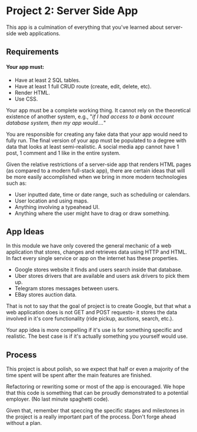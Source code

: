 # Project 2: Server Side App

This app is a culmination of everything that you've learned about server-side web applications.

## Requirements

#### Your app must:

* Have at least 2 SQL tables.
* Have at least 1 full CRUD route \(create, edit, delete, etc\).
* Render HTML.
* Use CSS.

Your app must be a complete working thing. It cannot rely on the theoretical existence of another system, e.g., "_if I had access to a bank account database system, then my app would...._"

You are responsible for creating any fake data that your app would need to fully run. The final version of your app must be populated to a degree with data that looks at least semi-realistic. A social media app cannot have 1 post, 1 comment and 1 like in the entire system.

Given the relative restrictions of a server-side app that renders HTML pages \(as compared to a modern full-stack app\), there are certain ideas that will be more easily accomplished when we bring in more modern technologies such as:

* User inputted date, time or date range, such as scheduling or calendars.
* User location and using maps.
* Anything involving a typeahead UI.
* Anything where the user might have to drag or draw something.

## App Ideas

In this module we have only covered the general mechanic of a web application that stores, changes and retrieves data using HTTP and HTML. In fact every single service or app on the internet has these properties.

* Google stores website it finds and users search inside that database.
* Uber stores drivers that are available and users ask drivers to pick them up.
* Telegram stores messages between users.
* EBay stores auction data.

That is not to say that the goal of project is to create Google, but that what a web application does is not GET and POST requests- it stores the data involved in it's core functionality \(ride pickup, auctions, search, etc.\).

Your app idea is more compelling if it's use is for something specific and realistic. The best case is if it's actually something you yourself would use.

## Process

This project is about polish, so we expect that half or even a majority of the time spent will be spent after the main features are finished.

Refactoring or rewriting some or most of the app is encouraged. We hope that this code is something that can be proudly demonstrated to a potential employer. \(No last minute spaghetti code\).

Given that, remember that speccing the specific stages and milestones in the project is a really important part of the process. Don't forge ahead without a plan.







